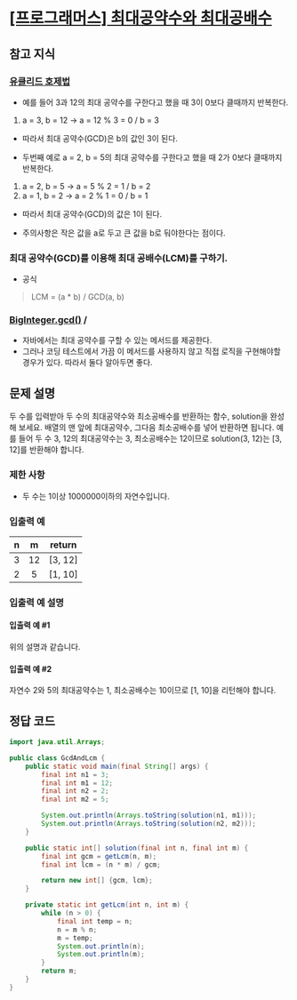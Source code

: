 # [\[프로그래머스\] 최대공약수와 최대공배수](https://programmers.co.kr/learn/courses/30/lessons/12940)

## 참고 지식

### [유클리드 호제법](https://namu.wiki/w/%EC%9C%A0%ED%81%B4%EB%A6%AC%EB%93%9C%20%ED%98%B8%EC%A0%9C%EB%B2%95)
- 예를 들어 3과 12의 최대 공약수를 구한다고 했을 때 3이 0보다 클때까지 반복한다.
1. a = 3, b = 12 -> a = 12 % 3 = 0 / b = 3
- 따라서 최대 공약수(GCD)은 b의 값인 3이 된다.

- 두번째 예로 a = 2, b = 5의 최대 공약수를 구한다고 했을 때 2가 0보다 클때까지 반복한다.
1. a = 2, b = 5 -> a = 5 % 2 = 1 / b = 2
2. a = 1, b = 2 -> a = 2 % 1 = 0 / b = 1
- 따라서 최대 공약수(GCD)의 값은 1이 된다.

- 주의사항은 작은 값을 a로 두고 큰 값을 b로 둬야한다는 점이다.

### 최대 공약수(GCD)를 이용해 최대 공배수(LCM)를 구하기.
- 공식

> LCM = (a * b) / GCD(a, b)

### [BigInteger.gcd()](https://docs.oracle.com/javase/8/docs/api/java/math/BigInteger.html#gcd-java.math.BigInteger-) / 
- 자바에서는 최대 공약수를 구할 수 있는 메서드를 제공한다.
- 그러나 코딩 테스트에서 가끔 이 메서드를 사용하지 않고 직접 로직을 구현해야할 경우가 있다. 따라서 둘다 알아두면 좋다.

## 문제 설명
두 수를 입력받아 두 수의 최대공약수와 최소공배수를 반환하는 함수, solution을 완성해 보세요. 배열의 맨 앞에 최대공약수, 그다음 최소공배수를 넣어 반환하면 됩니다. 예를 들어 두 수 3, 12의 최대공약수는 3, 최소공배수는 12이므로 solution(3, 12)는 [3, 12]를 반환해야 합니다.

### 제한 사항
- 두 수는 1이상 1000000이하의 자연수입니다.

### 입출력 예
n | m | return
:---: | :---: | :---:
3 | 12 | [3, 12]
2 | 5 | [1, 10]

### 입출력 예 설명
#### 입출력 예 #1
위의 설명과 같습니다.

#### 입출력 예 #2
자연수 2와 5의 최대공약수는 1, 최소공배수는 10이므로 [1, 10]을 리턴해야 합니다.

## 정답 코드

```java
import java.util.Arrays;

public class GcdAndLcm {
    public static void main(final String[] args) {
        final int n1 = 3;
        final int m1 = 12;
        final int n2 = 2;
        final int m2 = 5;

        System.out.println(Arrays.toString(solution(n1, m1)));
        System.out.println(Arrays.toString(solution(n2, m2)));
    }

    public static int[] solution(final int n, final int m) {
        final int gcm = getLcm(n, m);
        final int lcm = (n * m) / gcm;

        return new int[] {gcm, lcm};
    }

    private static int getLcm(int n, int m) {
        while (n > 0) {
            final int temp = n;
            n = m % n;
            m = temp;
            System.out.println(n);
            System.out.println(m);
        }
        return m;
    }
}

```
